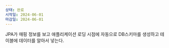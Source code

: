 ```yaml
---
상태: 완료
시작일: 2024-06-01
마감일: 2024-06-01
---
```

JPA가 매핑 정보를 보고 애플리케이션 로딩 시점에 자동으로 DB스키마를 생성하고 테이블에 데이터를 알아서 넣는다.


